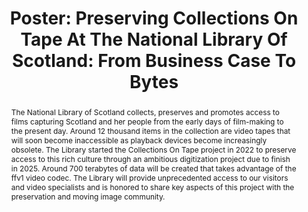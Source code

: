 ---
abstract: The National Library of Scotland collects, preserves and promotes access
  to films capturing Scotland and her people from the early days of film-making to
  the present day. Around 12 thousand items in the collection are video tapes that
  will soon become inaccessible as playback devices become increasingly obsolete.
  The Library started the Collections On Tape project in 2022 to preserve access to
  this rich culture through an ambitious digitization project due to finish in 2025.
  Around 700 terabytes of data will be created that takes advantage of the ffv1 video
  codec.  The Library will provide unprecedented access to our visitors and video
  specialists and is honored to share key aspects of this project with the preservation
  and moving image community.
creators:
- Hibberd, Lee
date: null
document_url: https://az659834.vo.msecnd.net/eventsairwesteuprod/production-inconference-public/a3c62dc6702e4a5aa2c9895c91300a74
grand_parent: iPRES
institutions:
- National Library Of Scotland
keywords:
- digital preservation
- av
- business case
landing_page_url: null
language: eng
layout: publication
license: CC-BY 4.0 International
notes_url: null
parent: iPRES 2022
publication_type: poster
size: null
slides_url: null
source_name: iPRES
title: 'Poster: Preserving Collections On Tape At The National Library Of Scotland:
  From Business Case To Bytes'
year: 2022
---